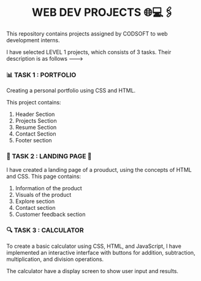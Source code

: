 <h1 align="center"> WEB DEV PROJECTS 🌐💻🖇️ </h1>
<p>This repository contains projects assigned by CODSOFT to web development interns.</p>
<p>I have selected LEVEL 1 projects, which consists of 3 tasks. Their description is as follows ---></p>
<h3> 📊 TASK 1 : PORTFOLIO</h3>

<p>Creating a personal portfolio using CSS and HTML.

This project contains:
  
1. Header Section
2. Projects Section
3. Resume Section
4. Contact Section
5. Footer section 
<h3>  📃 TASK 2 : LANDING PAGE 📃</h3>
<p> I have created a landing page of a prouduct, using the concepts of HTML and CSS.
This page contains:
  
1. Information of the product
2. Visuals of the product
3. Explore section
4. Contact section
5. Customer feedback section
</p>
<h3>🔍 TASK 3 : CALCULATOR </h3>
<p>
  To create a basic calculator using CSS, HTML, and JavaScript, I have implemented an
interactive interface with buttons for addition, subtraction, multiplication, and division
operations. 

  The calculator have a display screen to show user input and results.
</p>
